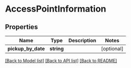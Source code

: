 # AccessPointInformation

## Properties
Name | Type | Description | Notes
------------ | ------------- | ------------- | -------------
**pickup_by_date** | **string** |  | [optional] 

[[Back to Model list]](../../README.md#documentation-for-models) [[Back to API list]](../../README.md#documentation-for-api-endpoints) [[Back to README]](../../README.md)

